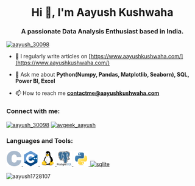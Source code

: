 <h1 align="center">Hi 👋, I'm Aayush Kushwaha</h1>
<h3 align="center">A passionate Data Analysis Enthusiast based in India.</h3>

<p align="left"> <a href="https://twitter.com/aayush_30098" target="blank"><img src="https://img.shields.io/twitter/follow/aayush_30098?logo=twitter&style=for-the-badge" alt="aayush_30098" /></a> </p>

- 📝 I regularly write articles on [https://www.aayushkushwaha.com/](https://www.aayushkushwaha.com/)

- 💬 Ask me about **Python(Numpy, Pandas, Matplotlib, Seaborn), SQL, Power BI, Excel**

- 📫 How to reach me **contactme@aayushkushwaha.com**

<h3 align="left">Connect with me:</h3>
<p align="left">
<a href="https://twitter.com/aayush_30098" target="blank"><img align="center" src="https://cdn.jsdelivr.net/npm/simple-icons@3.0.1/icons/twitter.svg" alt="aayush_30098" height="30" width="40" /></a>
<a href="https://instagram.com/avgeek_aayush" target="blank"><img align="center" src="https://cdn.jsdelivr.net/npm/simple-icons@3.0.1/icons/instagram.svg" alt="avgeek_aayush" height="30" width="40" /></a>
</p>

<h3 align="left">Languages and Tools:</h3>
<p align="left"> <a href="https://www.cprogramming.com/" target="_blank"> <img src="https://raw.githubusercontent.com/devicons/devicon/master/icons/c/c-original.svg" alt="c" width="40" height="40"/> </a> <a href="https://www.w3schools.com/cpp/" target="_blank"> <img src="https://raw.githubusercontent.com/devicons/devicon/master/icons/cplusplus/cplusplus-original.svg" alt="cplusplus" width="40" height="40"/> </a> <a href="https://www.linux.org/" target="_blank"> <img src="https://raw.githubusercontent.com/devicons/devicon/master/icons/linux/linux-original.svg" alt="linux" width="40" height="40"/> </a> <a href="https://www.postgresql.org" target="_blank"> <img src="https://raw.githubusercontent.com/devicons/devicon/master/icons/postgresql/postgresql-original-wordmark.svg" alt="postgresql" width="40" height="40"/> </a> <a href="https://www.python.org" target="_blank"> <img src="https://raw.githubusercontent.com/devicons/devicon/master/icons/python/python-original.svg" alt="python" width="40" height="40"/> </a> <a href="https://www.sqlite.org/" target="_blank"> <img src="https://www.vectorlogo.zone/logos/sqlite/sqlite-icon.svg" alt="sqlite" width="40" height="40"/> </a> </p>

<p><img align="center" src="https://github-readme-stats.vercel.app/api/top-langs?username=aayush1728107&show_icons=true&locale=en&layout=compact" alt="aayush1728107" /></p>
